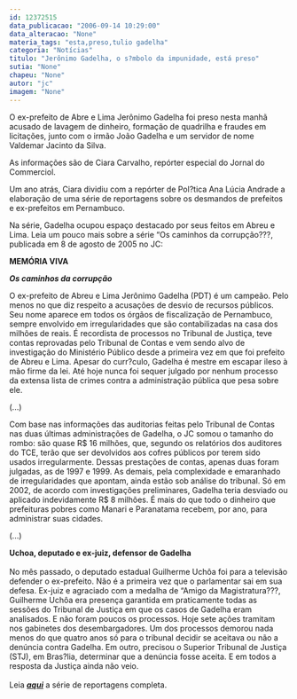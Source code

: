```yaml
---
id: 12372515
data_publicacao: "2006-09-14 10:29:00"
data_alteracao: "None"
materia_tags: "esta,preso,tulio gadelha"
categoria: "Notícias"
titulo: "Jerônimo Gadelha, o s?mbolo da impunidade, está preso"
sutia: "None"
chapeu: "None"
autor: "jc"
imagem: "None"
---
```

<p>O ex-prefeito de Abre e Lima Jer&ocirc;nimo Gadelha foi preso nesta manh&atilde; acusado de lavagem de dinheiro, forma&ccedil;&atilde;o de quadrilha e fraudes em licita&ccedil;&otilde;es, junto com o irm&atilde;o Jo&atilde;o Gadelha e um servidor de nome Valdemar Jacinto da Silva.</p>
<p>As informa&ccedil;&otilde;es s&atilde;o de Ciara Carvalho, rep&oacute;rter especial do Jornal do Commerciol.</p>
<p>Um ano atr&aacute;s, Ciara dividiu com a rep&oacute;rter de Pol?tica Ana L&uacute;cia Andrade a elabora&ccedil;&atilde;o de uma s&eacute;rie de reportagens sobre os desmandos de prefeitos e ex-prefeitos em Pernambuco.</p>
<p>Na s&eacute;rie, Gadelha ocupou espa&ccedil;o destacado por seus feitos em Abreu e Lima. Leia um pouco mais sobre a s&eacute;rie &ldquo;Os caminhos da corrup&ccedil;&atilde;o???, publicada em 8 de agosto de 2005 no JC:</p>
<p><strong>MEM&Oacute;RIA VIVA</strong></p>
<p><strong><em>Os caminhos da corrup&ccedil;&atilde;o</em></strong></p>
<p>O ex-prefeito de Abreu e Lima Jer&ocirc;nimo Gadelha (PDT) &eacute; um campe&atilde;o. Pelo menos no que diz respeito a acusa&ccedil;&otilde;es de desvio de recursos p&uacute;blicos. Seu nome aparece em todos os &oacute;rg&atilde;os de fiscaliza&ccedil;&atilde;o de Pernambuco, sempre envolvido em irregularidades que s&atilde;o contabilizadas na casa dos milh&otilde;es de reais. &Eacute; recordista de processos no Tribunal de Justi&ccedil;a, teve contas reprovadas pelo Tribunal de Contas e vem sendo alvo de investiga&ccedil;&atilde;o do Minist&eacute;rio P&uacute;blico desde a primeira vez em que foi prefeito de Abreu e Lima. Apesar do curr?culo, Gadelha &eacute; mestre em escapar ileso &agrave; m&atilde;o firme da lei. At&eacute; hoje nunca foi sequer julgado por nenhum processo da extensa lista de crimes contra a administra&ccedil;&atilde;o p&uacute;blica que pesa sobre ele.</p>
<p>(...)</p>
<p>Com base nas informa&ccedil;&otilde;es das auditorias feitas pelo Tribunal de Contas nas duas &uacute;ltimas administra&ccedil;&otilde;es de Gadelha, o JC somou o tamanho do rombo: s&atilde;o quase R$ 16 milh&otilde;es, que, segundo os relat&oacute;rios dos auditores do TCE, ter&atilde;o que ser devolvidos aos cofres p&uacute;blicos por terem sido usados irregularmente. Dessas presta&ccedil;&otilde;es de contas, apenas duas foram julgadas, as de 1997 e 1999. As demais, pela complexidade e emaranhado de irregularidades que apontam, ainda est&atilde;o sob an&aacute;lise do tribunal. S&oacute; em 2002, de acordo com investiga&ccedil;&otilde;es preliminares, Gadelha teria desviado ou aplicado indevidamente R$ 8 milh&otilde;es. &Eacute; mais do que todo o dinheiro que prefeituras pobres como Manari e Paranatama recebem, por ano, para administrar suas cidades.</p>
<p>(...)</p>
<p><strong>Uchoa, deputado e ex-juiz, defensor de Gadelha<br /></strong><br />No m&ecirc;s passado, o deputado estadual Guilherme Uch&ocirc;a foi para a televis&atilde;o defender o ex-prefeito. N&atilde;o &eacute; a primeira vez que o parlamentar sai em sua defesa. Ex-juiz e agraciado com a medalha de &ldquo;Amigo da Magistratura???, Guilherme Uch&ocirc;a era presen&ccedil;a garantida em praticamente todas as sess&otilde;es do Tribunal de Justi&ccedil;a em que os casos de Gadelha eram analisados. E n&atilde;o foram poucos os processos. Hoje sete a&ccedil;&otilde;es tramitam nos gabinetes dos desembargadores. Um dos processos demorou nada menos do que quatro anos s&oacute; para o tribunal decidir se aceitava ou n&atilde;o a den&uacute;ncia contra Gadelha. Em outro, precisou o Superior Tribunal de Justi&ccedil;a (STJ), em Bras?lia, determinar que a den&uacute;ncia fosse aceita. E em todos a resposta da Justi&ccedil;a ainda n&atilde;o veio.<br /><br />Leia <strong><em><a href="https://jc.ne10.uol.com.br/" target="_blank" rel="noopener noreferrer">aqui</a></em></strong> a s&eacute;rie de reportagens completa.</p>
